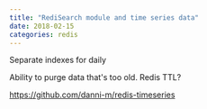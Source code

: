 ```yaml
---
title: "RediSearch module and time series data"
date: 2018-02-15
categories: redis
---
```


Separate indexes for daily

Ability to purge data that's too old.  Redis TTL?  


https://github.com/danni-m/redis-timeseries
